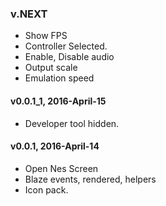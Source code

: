 ### v.NEXT

* Show FPS
* Controller Selected.
* Enable, Disable audio
* Output scale
* Emulation speed

#### v0.0.1_1, 2016-April-15
* Developer tool hidden.

#### v0.0.1, 2016-April-14
* Open Nes Screen
* Blaze events, rendered, helpers
* Icon pack.
